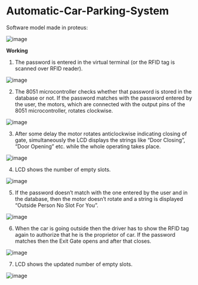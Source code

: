 # Automatic-Car-Parking-System


Software model made in proteus:

![image](https://github.com/viswajeet893389/Automatic-Car-Parking-System/assets/67750747/d5efc9b9-e7c4-4ec5-99a9-03b0ca3dc23b)

**Working**

1. The password is entered in the virtual terminal (or the RFID tag is scanned over RFID reader).

![image](https://github.com/viswajeet893389/Automatic-Car-Parking-System/assets/67750747/dca47f56-f5b9-44a9-9826-2b386c12ed34)

2. The 8051 microcontroller checks whether that password is stored in the database or not. If the password matches with the password entered by the user, the motors, which are connected with the output pins of the 8051 microcontroller, rotates clockwise.

![image](https://github.com/viswajeet893389/Automatic-Car-Parking-System/assets/67750747/cd4355a5-c36d-4efe-9eb1-c83adb6a44f2)

3. After some delay the motor rotates anticlockwise indicating closing of gate, simultaneously the LCD displays the strings like “Door Closing”, “Door Opening” etc. while the whole operating takes place. 

![image](https://github.com/viswajeet893389/Automatic-Car-Parking-System/assets/67750747/6e8bbc68-4833-43ce-bbd2-75ee9bae6761)

4.  LCD shows the number of empty slots. 

![image](https://github.com/viswajeet893389/Automatic-Car-Parking-System/assets/67750747/083b7c59-21b3-4f79-a99f-8dc7065fd0b2)

5. If the password doesn’t match with the one entered by the user and in the database, then the motor doesn’t rotate and a string is displayed “Outside Person No Slot For You”.

![image](https://github.com/viswajeet893389/Automatic-Car-Parking-System/assets/67750747/3f5553ac-c9e2-4520-9af4-55f7d696d03d)

6. When the car is going outside then the driver has to show the RFID tag again to authorize that he is the proprietor of car. If the password matches then the Exit Gate opens and after that closes.

![image](https://github.com/viswajeet893389/Automatic-Car-Parking-System/assets/67750747/f235b145-4e7a-41e8-8662-66f7f89b277a)

7. LCD shows the updated number of empty slots.

![image](https://github.com/viswajeet893389/Automatic-Car-Parking-System/assets/67750747/54cc34c8-182b-436c-a7f8-81bc34910421)






